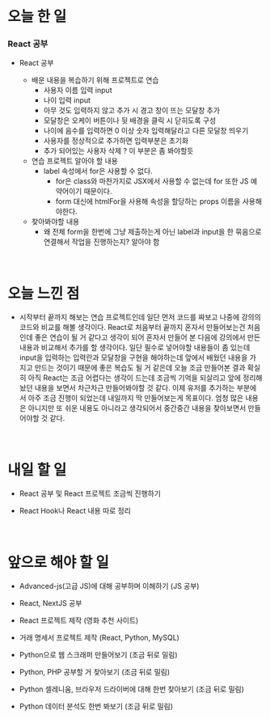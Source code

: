 # 오늘 한 일

### React 공부

- React 공부

  - 배운 내용을 복습하기 위해 프로젝트로 연습
    - 사용자 이름 입력 input
    - 나이 입력 input
    - 아무 것도 입력하지 않고 추가 시 경고 창이 뜨는 모달창 추가
    - 모달창은 오케이 버튼이나 뒷 배경을 클릭 시 닫히도록 구성
    - 나이에 음수를 입력하면 0 이상 숫자 입력해달라고 다른 모달창 띄우기
    - 사용자를 정상적으로 추가하면 입력부분은 초기화
    - 추가 되어있는 사용자 삭제 ? 이 부분은 좀 봐야할듯
  - 연습 프로젝트 알아야 할 내용
    - label 속성에서 for은 사용할 수 없다.
      - for은 class와 마찬가지로 JSX에서 사용할 수 없는데 for 또한 JS 예약어이기 때문이다.
      - form 대신에 htmlFor을 사용해 속성을 할당하는 props 이름을 사용해야한다.
  - 찾아봐야할 내용
    - 왜 전체 form을 한번에 그냥 제출하는게 아닌 label과 input을 한 묶음으로 연결해서 작업을 진행하는지? 알아야 함

<br />

# 오늘 느낀 점

- 시작부터 끝까지 해보는 연습 프로젝트인데 일단 먼저 코드를 짜보고 나중에 강의의 코드와 비교를 해볼 생각이다. React로 처음부터 끝까지 혼자서 만들어보는건 처음인데 좋은 연습이 될 거 같다고 생각이 되어 혼자서 만들어 본 다음에 강의에서 만든 내용과 비교해서 추가를 할 생각이다. 일단 필수로 넣어야할 내용들이 좀 있는데 input을 입력하는 입력란과 모달창을 구현을 해야하는데 앞에서 배웠던 내용을 가지고 만드는 것이기 때문에 좋은 복습도 될 거 같은데 오늘 조금 만들어본 결과 확실히 아직 React는 조금 어렵다는 생각이 드는데 조금씩 기억을 되살리고 앞에 정리해놨던 내용을 보면서 차근차근 만들어봐야할 것 같다. 이제 유저를 추가하는 부분에서 아주 조금 진행이 되었는데 내일까지 딱 만들어보는게 목표이다. 엄청 많은 내용은 아니지만 또 쉬운 내용도 아니라고 생각되어서 중간중간 내용을 찾아보면서 만들어야할 것 같다.

<br />

# 내일 할 일

- React 공부 및 React 프로젝트 조금씩 진행하기

- React Hook나 React 내용 따로 정리

<br />

# 앞으로 해야 할 일

- Advanced-js(고급 JS)에 대해 공부하며 이해하기 (JS 공부)

- React, NextJS 공부

- React 프로젝트 제작 (영화 추천 사이트)

- 거래 명세서 프로젝트 제작 (React, Python, MySQL)

- Python으로 웹 스크래퍼 만들어보기 (조금 뒤로 밀림)

- Python, PHP 공부할 거 찾아보기 (조금 뒤로 밀림)

- Python 셀레니움, 브라우저 드라이버에 대해 한번 찾아보기 (조금 뒤로 밀림)

- Python 데이터 분석도 한번 봐보기 (조금 뒤로 밀림)
